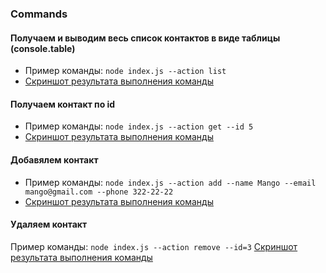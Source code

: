 ### Commands

#### Получаем и выводим весь список контактов в виде таблицы (console.table)

- Пример команды: `node index.js --action list`
- [Скриншот результата выполнения команды](https://monosnap.com/file/28mnSDRtHAuXcpvIvqQHRy7cHzQuue)

#### Получаем контакт по id

- Пример команды: `node index.js --action get --id 5`
- [Скриншот результата выполнения команды](https://monosnap.com/file/GH1EeybfSXa1IMIw30TBmJCOaTbtVk)

#### Добавялем контакт

- Пример команды: `node index.js --action add --name Mango --email mango@gmail.com --phone 322-22-22`
- [Скриншот результата выполнения команды](https://monosnap.com/file/7GaX6AHCYibaFASdMT784KkHVFRsG1)

#### Удаляем контакт
Пример команды: `node index.js --action remove --id=3`
[Скриншот результата выполнения команды](https://monosnap.com/file/bIDjC6940QcY8PfWdfr3vTwc1XNmNn)
